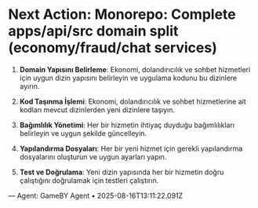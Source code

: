 # Next Action: Monorepo: Complete apps/api/src domain split (economy/fraud/chat services)

1. **Domain Yapısını Belirleme**: Ekonomi, dolandırıcılık ve sohbet hizmetleri için uygun dizin yapısını belirleyin ve uygulama kodunu bu dizinlere ayırın.

2. **Kod Taşınma İşlemi**: Ekonomi, dolandırıcılık ve sohbet hizmetlerine ait kodları mevcut dizinlerden yeni dizinlere taşıyın.

3. **Bağımlılık Yönetimi**: Her bir hizmetin ihtiyaç duyduğu bağımlılıkları belirleyin ve uygun şekilde güncelleyin.

4. **Yapılandırma Dosyaları**: Her bir yeni hizmet için gerekli yapılandırma dosyalarını oluşturun ve uygun ayarları yapın.

5. **Test ve Doğrulama**: Yeni dizin yapısında her bir hizmetin doğru çalıştığını doğrulamak için testleri çalıştırın.

— Agent: GameBY Agent • 2025-08-16T13:11:22.091Z

